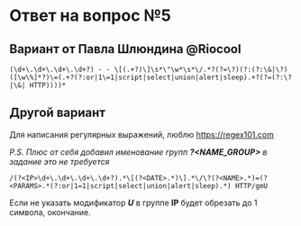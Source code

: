 # Ответ на вопрос №5

## Вариант от Павла Шлюндина @Riocool

```
(\d+\.\d+\.\d+\.\d+?) - - \[(.+?)\]\s*\"\w*\s*\/.*?(?=\?)(?:(?:\&|\?)([\w\%]*?)\=(.+?(?:or|1\=1|script|select|union|alert|sleep).+?(?=(?:\?|\&| HTTP))))*
```

## Другой вариант

Для написания регулярных выражений, люблю https://regex101.com

_P.S. Плюс от себя добавил именование групп **?<NAME_GROUP>** в задание это не требуется_

```
/(?<IP>\d+\.\d+\.\d+\.\d+?).*\[(?<DATE>.*)\].*\/\?(?<NAME>.*)=(?<PARAMS>.*(?:or|1=1|script|select|union|alert|sleep).*) HTTP/gmU
```

Если не указать модификатор _**U**_ в группе **IP** будет обрезать до 1 символа, окончание.